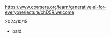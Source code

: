 https://www.coursera.org/learn/generative-ai-for-everyone/lecture/chD5R/welcome

2024/10/15

- bard
